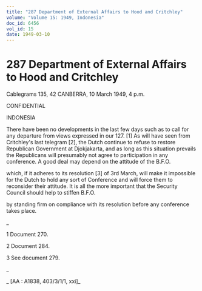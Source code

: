 ```yaml
---
title: "287 Department of External Affairs to Hood and Critchley"
volume: "Volume 15: 1949, Indonesia"
doc_id: 6456
vol_id: 15
date: 1949-03-10
---
```


# 287 Department of External Affairs to Hood and Critchley

Cablegrams 135, 42 CANBERRA, 10 March 1949, 4 p.m.

CONFIDENTIAL

INDONESIA

There have been no developments in the last few days such as to call for any departure from views expressed in our 127. [1] As will have seen from Critchley's last telegram [2], the Dutch continue to refuse to restore Republican Government at Djokjakarta, and as long as this situation prevails the Republicans will presumably not agree to participation in any conference. A good deal may depend on the attitude of the B.F.O.

which, if it adheres to its resolution [3] of 3rd March, will make it impossible for the Dutch to hold any sort of Conference and will force them to reconsider their attitude. It is all the more important that the Security Council should help to stiffen B.F.O.

by standing firm on compliance with its resolution before any conference takes place.

_

1 Document 270.

2 Document 284.

3 See document 279.

_

_ [AA : A1838, 403/3/1/1, xxi]_
